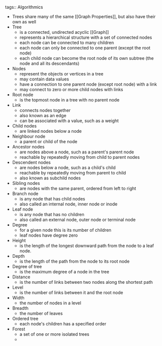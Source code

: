 tags:: Algorithmics

- Trees share many of the same [[Graph Properties]], but also have their own as well
- Tree
	- is a connected, undirected acyclic [[Graph]]
	- represents a hierarchical structure with a set of connected nodes
	- each node can be connected to many children
	- each node can only be connected to one parent (except the root node)
	- each child node can become the root node of its own subtree (the node and all its descendants)
- Nodes
	- represent the objects or vertices in a tree
	- may contain data values
	- have a connection to one parent node (except root node) with a link
	- may connect to zero or more child nodes with links
- Root node
	- is the topmost node in a tree with no parent node
- Link
	- connects nodes together
	- also known as an edge
	- can be associated with a value, such as a weight
- Child nodes
	- are linked nodes below a node
- Neighbour node
	- a parent or child of the node
- Ancestor nodes
	- are nodes above a node, such as a parent's parent node
	- reachable by repeatedly moving from child to parent nodes
- Descendent nodes
	- are nodes below a node, such as a child's child
	- reachable by repeatedly moving from parent to child
	- also known as subchild nodes
- Sibling nodes
	- are nodes with the same parent, ordered from left to right
- Branch node
	- is any node that has child nodes
	- also called an internal node, inner node or inode
- Leaf node
	- is any node that has no children
	- also called an external node, outer node or terminal node
- Degree
	- for a given node this is its number of children
	- leaf nodes have degree zero
- Height
	- is the length of the longest downward path from the node to a leaf node.
- Depth
	- is the length of the path from the node to its root node
- Degree of tree
	- is the maximum degree of a node in the tree
- Distance
	- is the number of links between two nodes along the shortest path
- Level
	- is the number of links between it and the root node
- Width
	- the number of nodes in a level
- Breadth
	- the number of leaves
- Ordered tree
	- each node's children has a specified order
- Forest
	- a set of one or more isolated trees
	-